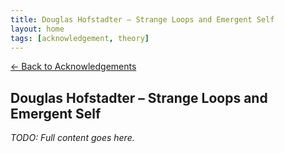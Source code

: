 ```yaml
---
title: Douglas Hofstadter – Strange Loops and Emergent Self
layout: home
tags: [acknowledgement, theory]
---
```


[← Back to Acknowledgements](/ideas/acknowledgements/)

## Douglas Hofstadter – Strange Loops and Emergent Self

_TODO: Full content goes here._

